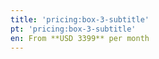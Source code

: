 ```yaml
---
title: 'pricing:box-3-subtitle'
pt: 'pricing:box-3-subtitle'
en: From **USD 3399** per month
---
```


